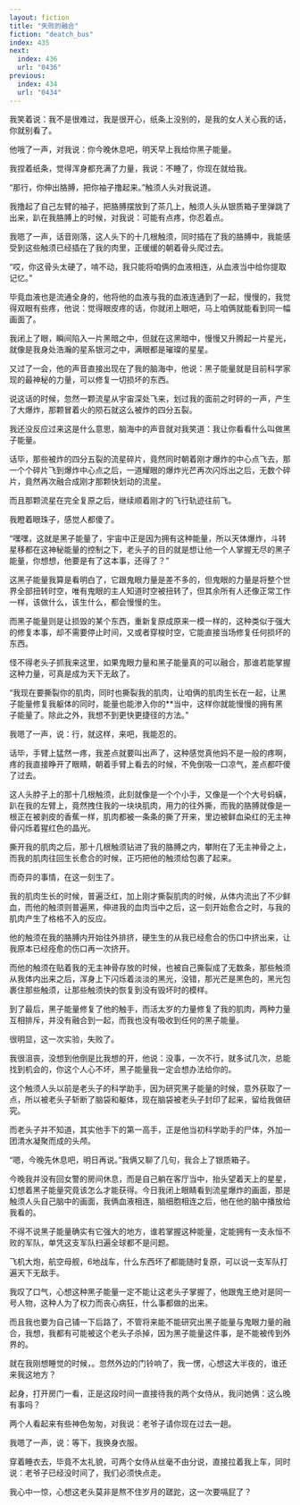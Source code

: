```yaml
---
layout: fiction
title: "失败的融合"
fiction: "deatch_bus"
index: 435
next:
  index: 436
  url: "0436"
previous:
  index: 434
  url: "0434"
---
```

我笑着说：我不是很难过，我是很开心，纸条上没别的，是我的女人关心我的话，你就别看了。

他哦了一声，对我说：你今晚休息吧，明天早上我给你黑子能量。

我捏着纸条，觉得浑身都充满了力量，我说：不睡了，你现在就给我。

“那行，你伸出胳膊，把你袖子撸起来。”触须人头对我说道。

我撸起了自己左臂的袖子，把胳膊摆放到了茶几上，触须人头从银质箱子里弹跳了出来，趴在我胳膊上的时候，对我说：可能有点疼，你忍着点。

我嗯了一声，话音刚落，这人头下的十几根触须，同时插在了我的胳膊中，我能感受到这些触须已经插在了我的肉里，正缓缓的朝着骨头爬过去。

“哎，你这骨头太硬了，啃不动，我只能将咱俩的血液相连，从血液当中给你提取记忆。”

毕竟血液也是流通全身的，他将他的血液与我的血液连通到了一起，慢慢的，我觉得双眼有些疼，他说：觉得眼皮疼的话，你就闭上眼吧，马上咱俩就能看到同一幅画面了。

我闭上了眼，瞬间陷入一片黑暗之中，但就在这黑暗中，慢慢又升腾起一片星光，就像是我身处浩瀚的星系银河之中，满眼都是璀璨的星星。

又过了一会，他的声音直接出现在了我的脑海中，他说：黑子能量就是目前科学家现的最神秘的力量，可以修复一切损坏的东西。

说这话的时候，忽然一颗流星从宇宙深处飞来，划过我的面前之时砰的一声，产生了大爆炸，那颗冒着火的陨石就这么被炸的四分五裂。

我还没反应过来这是什么意思，脑海中的声音就对我笑道：我让你看看什么叫做黑子能量。

话毕，那些被炸的四分五裂的流星碎片，竟然同时朝着刚才爆炸的中心点飞去，那一个个碎片飞到爆炸中心点之后，一道耀眼的爆炸光芒再次闪烁出之后，无数个碎片，竟然再次融合成刚才那颗快划动的流星。

而且那颗流星在完全复原之后，继续顺着刚才的飞行轨迹往前飞。

我瞪着眼珠子，感觉人都傻了。

“嘿嘿，这就是黑子能量了，宇宙中正是因为拥有这种能量，所以天体爆炸，斗转星移都在这神秘能量的控制之下，老头子的目的就是想让他一个人掌握无尽的黑子能量，你想想，他要是有了这本事，还得了？”

这黑子能量我算是看明白了，它跟鬼眼力量是差不多的，但鬼眼的力量是将整个世界全部扭转时空，唯有鬼眼的主人知道时空被扭转了，但其余所有人还像正常工作一样，该做什么，该生什么，都会慢慢的生。

而黑子能量则是让损毁的某个东西，重新复原成原来一模一样的，这种类似于强大的修复本事，却不需要停止时间，又或者穿梭时空，它能直接当场修复任何损坏的东西。

怪不得老头子抓我来这里，如果鬼眼力量和黑子能量真的可以融合，那谁若能掌握这种力量，可真是成为天下无敌了。

“我现在要撕裂你的肌肉，同时也撕裂我的肌肉，让咱俩的肌肉生长在一起，让黑子能量修复我躯体的同时，能量也能渗入你的**当中，这样你就能慢慢的拥有黑子能量了。除此之外，我想不到更快更捷径的方法。”

我嗯了一声，说：行，就这样，来吧，我能忍的。

话毕，手臂上猛然一疼，我差点就要叫出声了，这种感觉真他妈不是一般的疼啊，疼的我直接睁开了眼睛，朝着手臂上看去的时候，不免倒吸一口凉气，差点都吓傻了过去。

这人头脖子上的那十几根触须，此刻就像是一个个小手，又像是一个个大号蚂蟥，趴在我的左臂上，竟然拽住我的一块块肌肉，用力的往外撕，而我的胳膊就像是一根正在被剥皮的香蕉一样，肌肉都被一条条的撕了开来，里边被鲜血染红的无主神骨闪烁着猩红色的晶光。

撕开我的肌肉之后，那十几根触须钻进了我的胳膊之内，攀附在了无主神骨之上，而我的肌肉往回生长愈合的时候，正巧把他的触须给包裹了起来。

而奇异的事情，在这一刻生了。

我的肌肉生长的时候，普遍泛红，加上刚才撕裂肌肉的时候，从体内流出了不少鲜血，而他的触须则普遍黑，伸进我的血肉当中之后，这一刻开始愈合之时，与我的肌肉产生了格格不入的反应。

他的触须在我的胳膊内开始往外排挤，硬生生的从我已经愈合的伤口中挤出来，让我原本已经痊愈的伤口再一次挤开。

而他的触须在贴着我的无主神骨存放的时候，也被自己撕裂成了无数条，那些触须从我体内出来之后，浑身上下闪烁着淡淡的黑光，没错，那光芒是黑色的，黑光包裹住那些触须，让那些触须快的恢复到没有毁坏时的模样。

到了最后，黑子能量修复了他的触手，而活太岁的力量修复了我的肌肉，两种力量互相排斥，并没有融合到一起，而我也没有吸收到任何的黑子能量。

很明显，这一次实验，失败了。

我很沮丧，没想到他倒是比我想的开，他说：没事，一次不行，就多试几次，总能找到机会的，你这个人心不坏，黑子能量我一定会想办法给你的。

这个触须人头以前是老头子的科学助手，因为研究黑子能量的时候，意外获取了一点，所以被老头子斩断了脑袋和躯体，现在脑袋被老头子封印了起来，留给我做研究。

而老头子并不知道，其实他手下的第一高手，正是他当初科学助手的尸体，外加一团清水凝聚而成的头颅。

“嗯，今晚先休息吧，明日再说。”我俩又聊了几句，我合上了银质箱子。

今晚我并没有回女警的房间休息，而是自己躺在客厅当中，抬头望着天上的星星，幻想着黑子能量究竟该怎么才能获得。今日我闭上眼睛看到流星爆炸的画面，那是触须人头自己脑中的画面，我俩血液相连，脑细胞相连之后，他在他的脑中播放给我看的。

不得不说黑子能量确实有它强大的地方，谁若掌握这种能量，定能拥有一支永恒不败的军队，单凭这支军队扫遍全球都不是问题。

飞机大炮，航空母舰，6地战车，什么东西坏了都能随时复原，可以说一支军队打遍天下无敌手。

我叹了口气，心想这种黑子能量一定不能让这老头子掌握了，他跟鬼王绝对是同一号人物，这种人为了权力而丧心病狂，什么事都做的出来。

而且我也要为自己铺一下后路了，不管将来能不能研究出黑子能量与鬼眼力量的融合，我想，我都有可能被这个老头子杀掉，因为黑子能量这件事，是不能被传到外界的。

就在我刚想睡觉的时候，。忽然外边的门铃响了，我一愣，心想这大半夜的，谁还来我这地方？

起身，打开房门一看，正是这段时间一直接待我的两个女侍从，我问她俩：这么晚有事吗？

两个人看起来有些神色匆匆，对我说：老爷子请你现在过去一趟。

我嗯了一声，说：等下，我换身衣服。

穿着睡衣去，毕竟不太礼貌，可两个女侍从丝毫不由分说，直接拉着我上车，同时说：老爷子已经没时间了，我们必须快点走。

我心中一惊，心想这老头莫非是熬不住岁月的蹉跎，这一次要嗝屁了？